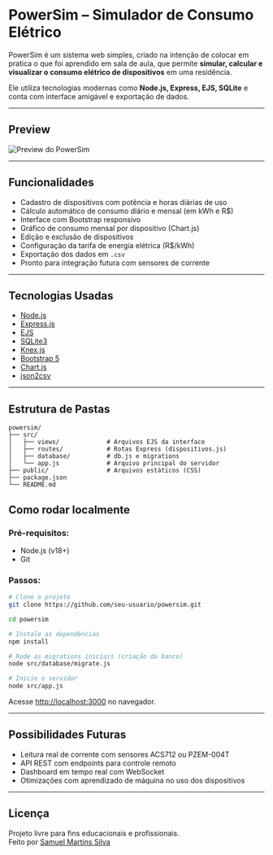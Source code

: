 # PowerSim – Simulador de Consumo Elétrico

PowerSim é um sistema web simples, criado na intenção de colocar em pratica o que foi aprendido em sala de aula, que permite **simular, calcular e visualizar o consumo elétrico de dispositivos** em uma residência.  

Ele utiliza tecnologias modernas como **Node.js, Express, EJS, SQLite** e conta com interface amigável e exportação de dados.

---

## Preview

![Preview do PowerSim](./preview.png)

---

## Funcionalidades

- Cadastro de dispositivos com potência e horas diárias de uso  
- Cálculo automático de consumo diário e mensal (em kWh e R$)  
- Interface com Bootstrap responsivo  
- Gráfico de consumo mensal por dispositivo (Chart.js)  
- Edição e exclusão de dispositivos  
- Configuração da tarifa de energia elétrica (R$/kWh)  
- Exportação dos dados em `.csv`  
- Pronto para integração futura com sensores de corrente

---

## Tecnologias Usadas

- [Node.js](https://nodejs.org/)
- [Express.js](https://expressjs.com/)
- [EJS](https://ejs.co/)
- [SQLite3](https://www.sqlite.org/index.html)
- [Knex.js](https://knexjs.org/)
- [Bootstrap 5](https://getbootstrap.com/)
- [Chart.js](https://www.chartjs.org/)
- [json2csv](https://www.npmjs.com/package/json2csv)

---

## Estrutura de Pastas

```
powersim/
├── src/
│   ├── views/             # Arquivos EJS da interface
│   ├── routes/            # Rotas Express (dispositivos.js)
│   ├── database/          # db.js e migrations
│   └── app.js             # Arquivo principal do servidor
├── public/                # Arquivos estáticos (CSS)
├── package.json
└── README.md
```


## Como rodar localmente

### Pré-requisitos:

- Node.js (v18+)
- Git

### Passos:

```bash
# Clone o projeto
git clone https://github.com/seu-usuario/powersim.git

cd powersim

# Instale as dependências
npm install

# Rode as migrations iniciais (criação do banco)
node src/database/migrate.js

# Inicie o servidor
node src/app.js
```

Acesse [http://localhost:3000](http://localhost:3000) no navegador.

---

## Possibilidades Futuras

- Leitura real de corrente com sensores ACS712 ou PZEM-004T  
- API REST com endpoints para controle remoto  
- Dashboard em tempo real com WebSocket  
- Otimizações com aprendizado de máquina no uso dos dispositivos

---

## Licença

Projeto livre para fins educacionais e profissionais.  
Feito por [Samuel Martins Silva](https://github.com/seu-usuario)
